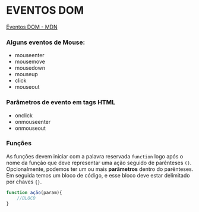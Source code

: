 # EVENTOS DOM
[Eventos DOM - MDN](https://developer.mozilla.org/pt-BR/docs/Web/Events)


### Alguns eventos de Mouse:

- mouseenter
- mousemove
- mousedown
- mouseup
- click
- mouseout

### Parâmetros de evento em tags HTML

- onclick
- onmouseenter
- onmouseout

### Funções

As funções devem iniciar com a palavra reservada `function` logo após o nome da função que deve representar uma ação seguido de parênteses `()`.
Opcionalmente, podemos ter um ou mais **parâmetros** dentro do parênteses.
Em seguida temos um bloco de código, e esse bloco deve estar delimitado por chaves `{}`.

```javascript
function ação(param){
    //BLOCO
}
```
